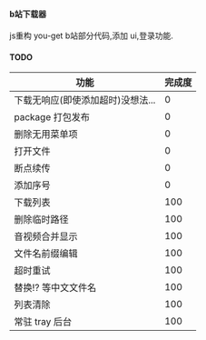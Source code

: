 #### b站下载器
js重构 you-get b站部分代码,添加 ui,登录功能.

#### TODO
功能 | 完成度
---|---
下载无响应(即使添加超时)没想法...| 0
package 打包发布 | 0
删除无用菜单项 | 0
打开文件 | 0
断点续传 | 0
添加序号 | 0
下载列表| 100
删除临时路径 | 100
音视频合并显示 | 100
文件名前缀编辑 | 100
超时重试 | 100
替换!? 等中文文件名 | 100
列表清除 | 100
常驻 tray 后台 | 100
